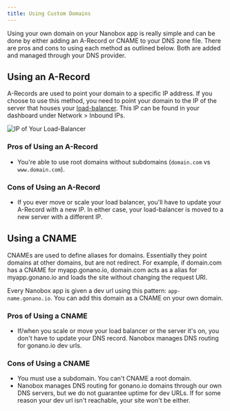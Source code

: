 ```yaml
---
title: Using Custom Domains
---
```


Using your own domain on your Nanobox app is really simple and can be done by either adding an A-Record or CNAME to your DNS zone file. There are pros and cons to using each method as outlined below. Both are added and managed through your DNS provider.

## Using an A-Record
A-Records are used to point your domain to a specific IP address. If you choose to use this method, you need to point your domain to the IP of the server that houses your [load-balancer](/app-management/platform-components/#load-balancer). This IP can be found in your dashboard under Network > Inbound IPs.

![IP of Your Load-Balancer](/images/inbound_ip.png)

### Pros of Using an A-Record
- You're able to use root domains without subdomains (`domain.com` vs `www.domain.com`).

### Cons of Using an A-Record
- If you ever move or scale your load balancer, you'll have to update your A-Record with a new IP. In either case, your load-balancer is moved to a new server with a different IP.

## Using a CNAME
CNAMEs are used to define aliases for domains. Essentially they point domains at other domains, but are not redirect. For example, if domain.com has a CNAME for myapp.gonano.io, domain.com acts as a alias for myapp.gonano.io and loads the site without changing the request URI.

Every Nanobox app is given a dev url using this pattern: `app-name.gonano.io`. You can add this domain as a CNAME on your own domain.

### Pros of Using a CNAME
- If/when you scale or move your load balancer or the server it's on, you don't have to update your DNS record. Nanobox manages DNS routing for gonano.io dev urls.

### Cons of Using a CNAME
- You must use a subdomain. You can't CNAME a root domain.
- Nanobox manages DNS routing for gonano.io domains through our own DNS servers, but we do not guarantee uptime for dev URLs. If for some reason your dev url isn't reachable, your site won't be either.
